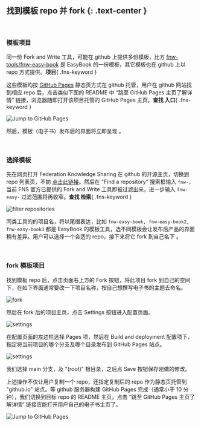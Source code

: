 找到模板 repo 并 fork {: .text-center }
---------------------------------

&nbsp;

### 模板项目

同一份 Fork and Write 工具，可能在 github 上提供多份模板，比方 [fnw-tools/fnw-easy-book](https://github.com/fnw-tools/fnw-easy-book) 是 EasyBook 的一份模板，其它模板也在 github 上以 repo 方式提供。**项目**{ .fns-keyword }

这些模板均按 [GitHub Pages](https://pages.github.com/) 静态页方式在 github 托管，用户在 github 网站找到相应 repo 后，点击类似下图的 README 中 “跳至 GitHub Pages 主页了解详情” 链接，浏览器随即打开该项目托管的 GitHub Pages 主页。**查找 入口**{ .fns-keyword }

![Jump to GitHub Pages](res/readme_ref.jpg)

然后，模板（电子书）发布后的界面将立即呈现 。

&nbsp;

### 选择模板

先在网页打开 Federation Knowledge Sharing 在 github 的开源主页，切换到 repo 列表页，不妨 [点击此链接](https://github.com/fnw-tools?tab=repositories)。然后在 "Find a repository" 搜索框输入 `fnw-`，当前 FNS 官方已提供的 Fork and Write 工具即被过滤出来，进一步输入 `fnw-easy-` 过滤范围将再收窄。**查找 检索**{ .fns-keyword }

![filter repositories](res/repo_filter.jpg)

同类工具的的项目名，将以尾缀表达，比如 `fnw-easy-book, fnw-easy-book2, fnw-easy-book3` 都是 EasyBook 的模板工具，选不同模板会让发布后产品的界面稍有差异。用户可以选择一个合适的 repo，接下来将它 fork 到自己名下 。

&nbsp;

### fork 模板项目

找到模板 repo 后，点击页面右上方的 Fork 按钮，将此项目 fork 到自己的空间下，在如下界面通常要改一下项目名称，按自己想撰写电子书的主题去命名。

![fork](res/fork_repo.jpg)

然后在 fork 后的项目主页，点击 Settings 按钮进入配置页面。

![settings](res/repo_settings.jpg)

在配置页面的左边栏选择 Pages 项，然后在 Build and deployment 配置项下，指定将当前项目的哪个分支及哪个目录发布到 GitHub Pages 站点。

![settings](res/select_branch.jpg)

我们选择 main 分支，及 "(root)" 根目录，之后点 Save 按钮保存刚做的修改。

上述操作不仅让用户复制一个 repo，还指定复制后的 repo 作为静态页托管到 "github.io" 站点。等 github 服务器构建 GitHub Pages 完成（通常小于 10 分钟），我们切换到目标 repo 的 README 主页，点击 “跳至 GitHub Pages 主页了解详情” 链接应能打开用户自己的电子书主页了。

![Jump to GitHub Pages](res/readme_ref.jpg)
